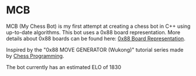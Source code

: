 # MCB
MCB (My Chess Bot) is my first attempt at creating a chess bot in C++ using up-to-date algorithms. This bot uses a 0x88 board representation. More details about 0x88 boards can be found here: <a href="https://www.chessprogramming.org/0x88">0x88 Board Representation</a>.

Inspired by the "0x88 MOVE GENERATOR (Wukong)" tutorial series made by <a href="https://www.youtube.com/@chessprogramming591">Chess Programming</a>.

The bot currently has an estimated ELO of 1830
